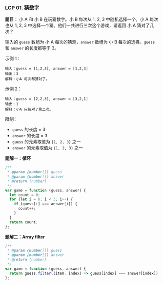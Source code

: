 ### [LCP 01. 猜数字](https://leetcode-cn.com/problems/guess-numbers/)

**题目：** 小 A 和 小 B 在玩猜数字。小 B 每次从 1, 2, 3 中随机选择一个，小 A 每次也从 1, 2, 3 中选择一个猜。他们一共进行三次这个游戏，请返回 小 A 猜对了几次？

输入的 `guess` 数组为 小 A 每次的猜测，`answer` 数组为 小 B 每次的选择。`guess` 和 `answer` 的长度都等于 3。

示例 1：

```
输入：guess = [1,2,3], answer = [1,2,3]
输出：3
解释：小A 每次都猜对了。
```

示例 2：

```
输入：guess = [2,2,3], answer = [3,2,1]
输出：1
解释：小A 只猜对了第二次。
```

限制：

- `guess` 的长度 = 3
- `answer` 的长度 = 3
- `guess` 的元素取值为 `{1, 2, 3}` 之一
- `answer` 的元素取值为 `{1, 2, 3}` 之一

**题解一：循环**

```js
/**
 * @param {number[]} guess
 * @param {number[]} answer
 * @return {number}
 */
var game = function (guess, answer) {
  let count = 0;
  for (let i = 0; i < 3; i++) {
    if (guess[i] === answer[i]) {
      count++;
    }
  }
  return count;
};
```

**题解二：Array filter**

```js
/**
 * @param {number[]} guess
 * @param {number[]} answer
 * @return {number}
 */
var game = function (guess, answer) {
  return guess.filter((item, index) => guess[index] === answer[index]).length;
};
```
